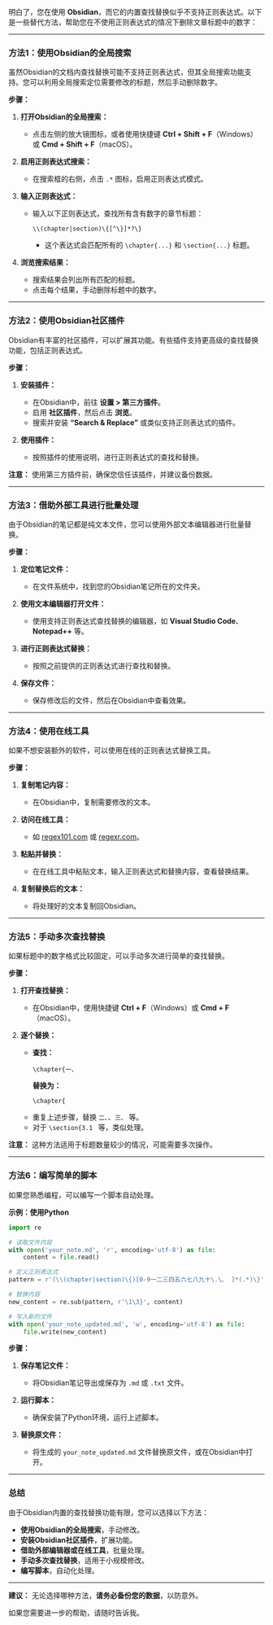 明白了，您在使用 **Obsidian**，而它的内置查找替换似乎不支持正则表达式。以下是一些替代方法，帮助您在不使用正则表达式的情况下删除文章标题中的数字：

---

### **方法1：使用Obsidian的全局搜索**

虽然Obsidian的文档内查找替换可能不支持正则表达式，但其全局搜索功能支持。您可以利用全局搜索定位需要修改的标题，然后手动删除数字。

**步骤：**

1. **打开Obsidian的全局搜索：**
   - 点击左侧的放大镜图标，或者使用快捷键 **Ctrl + Shift + F**（Windows）或 **Cmd + Shift + F**（macOS）。

2. **启用正则表达式搜索：**
   - 在搜索框的右侧，点击 `.*` 图标，启用正则表达式模式。

3. **输入正则表达式：**
   - 输入以下正则表达式，查找所有含有数字的章节标题：
     ```regex
     \\(chapter|section)\{[^\}]*?\}
     ```
     - 这个表达式会匹配所有的 `\chapter{...}` 和 `\section{...}` 标题。

4. **浏览搜索结果：**
   - 搜索结果会列出所有匹配的标题。
   - 点击每个结果，手动删除标题中的数字。

---

### **方法2：使用Obsidian社区插件**

Obsidian有丰富的社区插件，可以扩展其功能。有些插件支持更高级的查找替换功能，包括正则表达式。

**步骤：**

1. **安装插件：**
   - 在Obsidian中，前往 **设置 > 第三方插件**。
   - 启用 **社区插件**，然后点击 **浏览**。
   - 搜索并安装 **“Search & Replace”** 或类似支持正则表达式的插件。

2. **使用插件：**
   - 按照插件的使用说明，进行正则表达式的查找和替换。

**注意：** 使用第三方插件前，确保您信任该插件，并建议备份数据。

---

### **方法3：借助外部工具进行批量处理**

由于Obsidian的笔记都是纯文本文件，您可以使用外部文本编辑器进行批量替换。

**步骤：**

1. **定位笔记文件：**
   - 在文件系统中，找到您的Obsidian笔记所在的文件夹。

2. **使用文本编辑器打开文件：**
   - 使用支持正则表达式查找替换的编辑器，如 **Visual Studio Code**、**Notepad++** 等。

3. **进行正则表达式替换：**
   - 按照之前提供的正则表达式进行查找和替换。

4. **保存文件：**
   - 保存修改后的文件，然后在Obsidian中查看效果。

---

### **方法4：使用在线工具**

如果不想安装额外的软件，可以使用在线的正则表达式替换工具。

**步骤：**

1. **复制笔记内容：**
   - 在Obsidian中，复制需要修改的文本。

2. **访问在线工具：**
   - 如 [regex101.com](https://regex101.com/) 或 [regexr.com](https://regexr.com/)。

3. **粘贴并替换：**
   - 在在线工具中粘贴文本，输入正则表达式和替换内容，查看替换结果。

4. **复制替换后的文本：**
   - 将处理好的文本复制回Obsidian。

---

### **方法5：手动多次查找替换**

如果标题中的数字格式比较固定，可以手动多次进行简单的查找替换。

**步骤：**

1. **打开查找替换：**
   - 在Obsidian中，使用快捷键 **Ctrl + F**（Windows）或 **Cmd + F**（macOS）。

2. **逐个替换：**
   - **查找：**
     ```
     \chapter{一、
     ```
     **替换为：**
     ```
     \chapter{
     ```
   - 重复上述步骤，替换 `二、`、`三、` 等。
   - 对于 `\section{3.1 ` 等，类似处理。

**注意：** 这种方法适用于标题数量较少的情况，可能需要多次操作。

---

### **方法6：编写简单的脚本**

如果您熟悉编程，可以编写一个脚本自动处理。

**示例：使用Python**

```python
import re

# 读取文件内容
with open('your_note.md', 'r', encoding='utf-8') as file:
    content = file.read()

# 定义正则表达式
pattern = r'(\\(chapter|section)\{)[0-9一二三四五六七八九十\.\、 ]*(.*)\}'

# 替换内容
new_content = re.sub(pattern, r'\1\3}', content)

# 写入新的文件
with open('your_note_updated.md', 'w', encoding='utf-8') as file:
    file.write(new_content)
```

**步骤：**

1. **保存笔记文件：**
   - 将Obsidian笔记导出或保存为 `.md` 或 `.txt` 文件。

2. **运行脚本：**
   - 确保安装了Python环境，运行上述脚本。

3. **替换原文件：**
   - 将生成的 `your_note_updated.md` 文件替换原文件，或在Obsidian中打开。

---

### **总结**

由于Obsidian内置的查找替换功能有限，您可以选择以下方法：

- **使用Obsidian的全局搜索**，手动修改。
- **安装Obsidian社区插件**，扩展功能。
- **借助外部编辑器或在线工具**，批量处理。
- **手动多次查找替换**，适用于小规模修改。
- **编写脚本**，自动化处理。

---

**建议：** 无论选择哪种方法，**请务必备份您的数据**，以防意外。

如果您需要进一步的帮助，请随时告诉我。